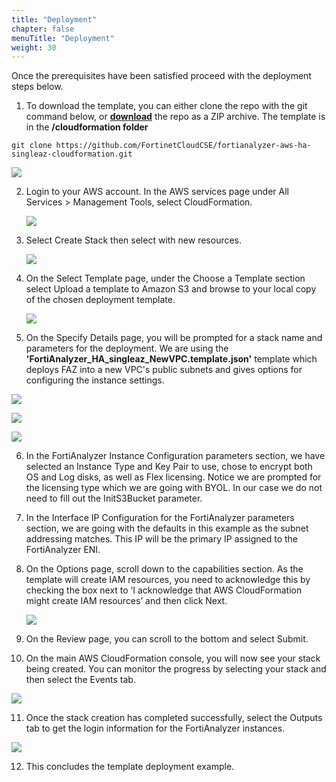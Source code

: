 ```yaml
---
title: "Deployment"
chapter: false
menuTitle: "Deployment"
weight: 30
---
```


Once the prerequisites have been satisfied proceed with the deployment steps below.

1.  To download the template, you can either clone the repo with the git command below, or [**download**](https://github.com/FortinetCloudCSE/fortianalyzer-aws-ha-singleaz-cloudformation) the repo as a ZIP archive.  The template is in the **/cloudformation folder**

```
git clone https://github.com/FortinetCloudCSE/fortianalyzer-aws-ha-singleaz-cloudformation.git
```

![](get1.png)

2.  Login to your AWS account.  In the AWS services page under All Services > Management Tools, select CloudFormation.

	![](deploy1.png)

3.  Select Create Stack then select with new resources.

	![](deploy2.png)

4.  On the Select Template page, under the Choose a Template section select Upload a template to Amazon S3 and browse to your local copy of the chosen deployment template.

	![](deploy3.png)

5.  On the Specify Details page, you will be prompted for a stack name and parameters for the deployment.  We are using the **'FortiAnalyzer_HA_singleaz_NewVPC.template.json'** template which deploys FAZ into a new VPC's public subnets and gives options for configuring the instance settings.

![](deploy4a.png)

![](deploy4b.png)

![](deploy4c.png)

6.  In the FortiAnalyzer Instance Configuration parameters section, we have selected an Instance Type and Key Pair to use, chose to encrypt both OS and Log disks, as well as Flex licensing.  Notice we are prompted for the licensing type which we are going with BYOL.  In our case we do not need to fill out the InitS3Bucket parameter.

7.  In the Interface IP Configuration for the FortiAnalyzer parameters section, we are going with the defaults in this example as the subnet addressing matches.  This IP will be the primary IP assigned to the FortiAnalyzer ENI.

8.  On the Options page, scroll down to the capabilities section.  As the template will create IAM resources, you need to acknowledge this by checking the box next to ‘I acknowledge that AWS CloudFormation might create IAM resources’ and then click Next.

	![](deploy5.png)

9.  On the Review page, you can scroll to the bottom and select Submit.

10.  On the main AWS CloudFormation console, you will now see your stack being created.  You can monitor the progress by selecting your stack and then select the Events tab.

![](deploy6.png)

11.  Once the stack creation has completed successfully, select the Outputs tab to get the login information for the FortiAnalyzer instances.

![](deploy7.png)

12.  This concludes the template deployment example.
